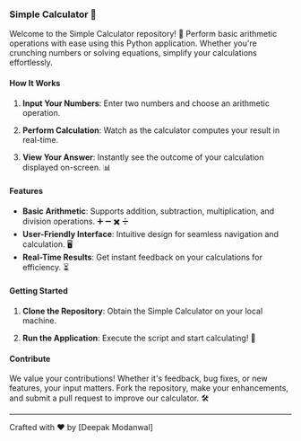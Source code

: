 ### Simple Calculator 🧮

Welcome to the Simple Calculator repository! 🎉 Perform basic arithmetic operations with ease using this Python application. Whether you're crunching numbers or solving equations, simplify your calculations effortlessly.

#### How It Works

1. **Input Your Numbers**: Enter two numbers and choose an arithmetic operation.

2. **Perform Calculation**: Watch as the calculator computes your result in real-time.

3. **View Your Answer**: Instantly see the outcome of your calculation displayed on-screen. 📊

#### Features

- **Basic Arithmetic**: Supports addition, subtraction, multiplication, and division operations. ➕ ➖ ✖️ ➗
- **User-Friendly Interface**: Intuitive design for seamless navigation and calculation. 🖥️
- **Real-Time Results**: Get instant feedback on your calculations for efficiency. ⏳

#### Getting Started

1. **Clone the Repository**: Obtain the Simple Calculator on your local machine.
   
2. **Run the Application**: Execute the script and start calculating! 🚀

#### Contribute

We value your contributions! Whether it's feedback, bug fixes, or new features, your input matters. Fork the repository, make your enhancements, and submit a pull request to improve our calculator. 🛠️

---

Crafted with ❤️ by [Deepak Modanwal]
